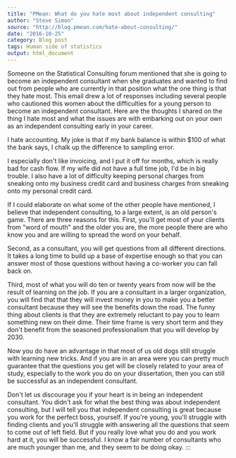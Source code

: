 ```yaml
---
title: "PMean: What do you hate most about independent consulting"
author: "Steve Simon"
source: "http://blog.pmean.com/hate-about-consulting/"
date: "2016-10-25"
category: Blog post
tags: Human side of statistics
output: html_document
---
```


Someone on the Statistical Consulting forum mentioned that she is going
to become an independent consultant when she graduates and wanted to
find out from people who are currently in that position what the one
thing is that they hate most. This email drew a lot of responses
including several people who cautioned this women about the difficulties
for a young person to become an independent consultant. Here are the
thoughts I shared on the thing I hate most and what the issues are with
embarking out on your own as an independent consulting early in your
career.

<!---More--->

I hate accounting. My joke is that if my bank balance is within \$100 of
what the bank says, I chalk up the difference to sampling error.

I especially don't like invoicing, and I put it off for months, which is
really bad for cash flow. If my wife did not have a full time job, I'd
be in big trouble. I also have a lot of difficulty keeping personal
charges from sneaking onto my business credit card and business charges
from sneaking onto my personal credit card.

If I could elaborate on what some of the other people have mentioned, I
believe that independent consulting, to a large extent, is an old
person's game. There are three reasons for this. First, you'll get most
of your clients from "word of mouth" and the older you are, the more
people there are who know you and are willing to spread the word on your
behalf.

Second, as a consultant, you will get questions from all different
directions. It takes a long time to build up a base of expertise enough
so that you can answer most of those questions without having a
co-worker you can fall back on.

Third, most of what you will do ten or twenty years from now will be the
result of learning on the job. If you are a consultant in a larger
organization, you will find that that they will invest money in you to
make you a better consultant because they will see the benefits down the
road. The funny thing about clients is that they are extremely reluctant
to pay you to learn something new on their dime. Their time frame is
very short term and they don't benefit from the seasoned professionalism
that you will develop by 2030.

Now you do have an advantage in that most of us old dogs still struggle
with learning new tricks. And if you are in an area were you can pretty
much guarantee that the questions you get will be closely related to
your area of study, especially to the work you do on your dissertation,
then you can still be successful as an independent consultant.

Don't let us discourage you if your heart is in being an independent
consultant. You didn't ask for what the best thing was about independent
consulting, but I will tell you that independent consulting is great
because you work for the perfect boss, yourself. If you're young, you'll
struggle with finding clients and you'll struggle with answering all the
questions that seem to come out of left field. But if you really love
what you do and you work hard at it, you will be successful. I know a
fair number of consultants who are much younger than me, and they seem
to be doing okay.
:::

